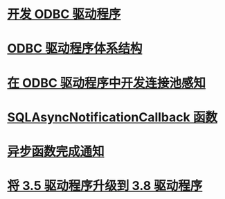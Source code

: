 # [开发 ODBC 驱动程序](developing-an-odbc-driver.md)
# [ODBC 驱动程序体系结构](odbc-driver-architecture.md)
# [在 ODBC 驱动程序中开发连接池感知](developing-connection-pool-awareness-in-an-odbc-driver.md)

# [SQLAsyncNotificationCallback 函数](sqlasyncnotificationcallback-function.md)
# [异步函数完成通知](notification-of-asynchronous-function-completion.md)

# [将 3.5 驱动程序升级到 3.8 驱动程序](upgrading-a-3-5-driver-to-a-3-8-driver.md)
